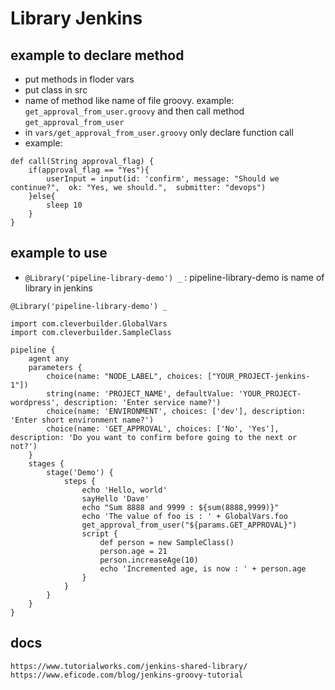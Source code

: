 # Library Jenkins

## example to declare method
- put methods in floder vars
- put class in src
- name of method like name of file groovy.
example: `get_approval_from_user.groovy` and then call method `get_approval_from_user`
- in `vars/get_approval_from_user.groovy` only declare function call
- example: 
```
def call(String approval_flag) {
    if(approval_flag == "Yes"){
        userInput = input(id: 'confirm', message: "Should we continue?",  ok: "Yes, we should.",  submitter: "devops")
    }else{
        sleep 10
    }
}
```

## example to use
- `@Library('pipeline-library-demo') _` : pipeline-library-demo is name of library in jenkins
```
@Library('pipeline-library-demo') _

import com.cleverbuilder.GlobalVars
import com.cleverbuilder.SampleClass

pipeline {
    agent any
    parameters {
        choice(name: "NODE_LABEL", choices: ["YOUR_PROJECT-jenkins-1"])
        string(name: 'PROJECT_NAME', defaultValue: 'YOUR_PROJECT-wordpress', description: 'Enter service name?')
        choice(name: 'ENVIRONMENT', choices: ['dev'], description: 'Enter short environment name?')
        choice(name: 'GET_APPROVAL', choices: ['No', 'Yes'], description: 'Do you want to confirm before going to the next or not?')
    }
    stages {
        stage('Demo') {
            steps {
                echo 'Hello, world'
                sayHello 'Dave'
                echo "Sum 8888 and 9999 : ${sum(8888,9999)}"
                echo 'The value of foo is : ' + GlobalVars.foo
                get_approval_from_user("${params.GET_APPROVAL}")
                script {
                    def person = new SampleClass()
                    person.age = 21
                    person.increaseAge(10)
                    echo 'Incremented age, is now : ' + person.age
                }
            }
        }
    }
}
```

## docs
```
https://www.tutorialworks.com/jenkins-shared-library/
https://www.eficode.com/blog/jenkins-groovy-tutorial
```
